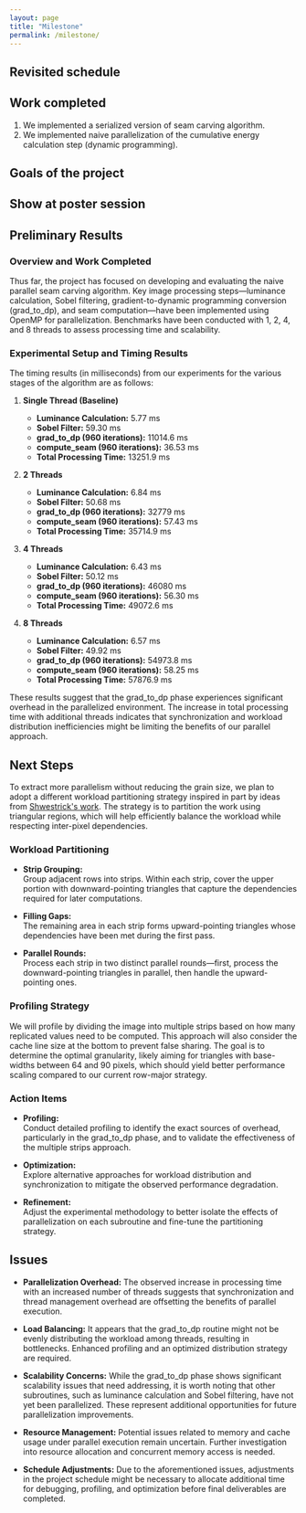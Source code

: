```yaml
---
layout: page
title: "Milestone"
permalink: /milestone/
---
```


## Revisited schedule

## Work completed

1. We implemented a serialized version of seam carving algorithm.
2. We implemented naive parallelization of the cumulative energy calculation step (dynamic programming).

## Goals of the project

## Show at poster session

## Preliminary Results

### Overview and Work Completed
Thus far, the project has focused on developing and evaluating the naive parallel seam carving algorithm. Key image processing steps—luminance calculation, Sobel filtering, gradient-to-dynamic programming conversion (grad_to_dp), and seam computation—have been implemented using OpenMP for parallelization. Benchmarks have been conducted with 1, 2, 4, and 8 threads to assess processing time and scalability.

### Experimental Setup and Timing Results
The timing results (in milliseconds) from our experiments for the various stages of the algorithm are as follows:

1. **Single Thread (Baseline)**
   - **Luminance Calculation:** 5.77 ms  
   - **Sobel Filter:** 59.30 ms  
   - **grad_to_dp (960 iterations):** 11014.6 ms  
   - **compute_seam (960 iterations):** 36.53 ms  
   - **Total Processing Time:** 13251.9 ms

2. **2 Threads**
   - **Luminance Calculation:** 6.84 ms  
   - **Sobel Filter:** 50.68 ms  
   - **grad_to_dp (960 iterations):** 32779 ms  
   - **compute_seam (960 iterations):** 57.43 ms  
   - **Total Processing Time:** 35714.9 ms

3. **4 Threads**
   - **Luminance Calculation:** 6.43 ms  
   - **Sobel Filter:** 50.12 ms  
   - **grad_to_dp (960 iterations):** 46080 ms  
   - **compute_seam (960 iterations):** 56.30 ms  
   - **Total Processing Time:** 49072.6 ms

4. **8 Threads**
   - **Luminance Calculation:** 6.57 ms  
   - **Sobel Filter:** 49.92 ms  
   - **grad_to_dp (960 iterations):** 54973.8 ms  
   - **compute_seam (960 iterations):** 58.25 ms  
   - **Total Processing Time:** 57876.9 ms

These results suggest that the grad_to_dp phase experiences significant overhead in the parallelized environment. The increase in total processing time with additional threads indicates that synchronization and workload distribution inefficiencies might be limiting the benefits of our parallel approach.

## Next Steps
To extract more parallelism without reducing the grain size, we plan to adopt a different workload partitioning strategy inspired in part by ideas from [Shwestrick's work](https://shwestrick.github.io/2020/07/29/seam-carve.html). The strategy is to partition the work using triangular regions, which will help efficiently balance the workload while respecting inter-pixel dependencies.

### Workload Partitioning

- **Strip Grouping:**  
  Group adjacent rows into strips. Within each strip, cover the upper portion with downward-pointing triangles that capture the dependencies required for later computations.

- **Filling Gaps:**  
  The remaining area in each strip forms upward-pointing triangles whose dependencies have been met during the first pass.

- **Parallel Rounds:**  
  Process each strip in two distinct parallel rounds—first, process the downward-pointing triangles in parallel, then handle the upward-pointing ones.

### Profiling Strategy

We will profile by dividing the image into multiple strips based on how many replicated values need to be computed. This approach will also consider the cache line size at the bottom to prevent false sharing. The goal is to determine the optimal granularity, likely aiming for triangles with base-widths between 64 and 90 pixels, which should yield better performance scaling compared to our current row-major strategy.

### Action Items

- **Profiling:**  
  Conduct detailed profiling to identify the exact sources of overhead, particularly in the grad_to_dp phase, and to validate the effectiveness of the multiple strips approach.

- **Optimization:**  
  Explore alternative approaches for workload distribution and synchronization to mitigate the observed performance degradation.

- **Refinement:**  
  Adjust the experimental methodology to better isolate the effects of parallelization on each subroutine and fine-tune the partitioning strategy.

## Issues

- **Parallelization Overhead:** The observed increase in processing time with an increased number of threads suggests that synchronization and thread management overhead are offsetting the benefits of parallel execution.

- **Load Balancing:** It appears that the grad_to_dp routine might not be evenly distributing the workload among threads, resulting in bottlenecks. Enhanced profiling and an optimized distribution strategy are required.

- **Scalability Concerns:** While the grad_to_dp phase shows significant scalability issues that need addressing, it is worth noting that other subroutines, such as luminance calculation and Sobel filtering, have not yet been parallelized. These represent additional opportunities for future parallelization improvements.

- **Resource Management:** Potential issues related to memory and cache usage under parallel execution remain uncertain. Further investigation into resource allocation and concurrent memory access is needed.

- **Schedule Adjustments:** Due to the aforementioned issues, adjustments in the project schedule might be necessary to allocate additional time for debugging, profiling, and optimization before final deliverables are completed.

